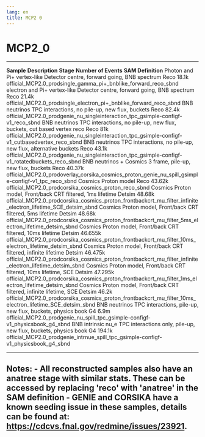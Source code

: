 ```yaml
---
lang: en
title: MCP2 0
---
```




MCP2\_0
=================================

  ------------------------------ ------------------------------------------------------------------------ ----------- ---------------------- ---------------------------------------------------------------------------------------------------------------------------
  **Sample**                     **Description**                                                          **Stage**   **Number of Events**   **SAM Definition**
  Photon and Pi+ vertex-like     Detector centre, forward going, BNB spectrum                             Reco        18.1k                  official\_MCP2.0\_prodsingle\_gamma\_pi+\_bnblike\_forward\_reco\_sbnd
  electron and Pi+ vertex-like   Detector centre, forward going, BNB spectrum                             Reco        21.4k                  official\_MCP2.0\_prodsingle\_electron\_pi+\_bnblike\_forward\_reco\_sbnd
  BNB neutrinos                  TPC interactions, no pile-up, new flux, buckets                          Reco        82.4k                  official\_MCP2.0\_prodgenie\_nu\_singleinteraction\_tpc\_gsimple-configf-v1\_reco\_sbnd
  BNB neutrinos                  TPC interactions, no pile-up, new flux, buckets, cut based vertex reco   Reco        81k                    official\_MCP2.0\_prodgenie\_nu\_singleinteraction\_tpc\_gsimple-configf-v1\_cutbasedvertex\_reco\_sbnd
  BNB neutrinos                  TPC interactions, no pile-up, new flux, alternative buckets              Reco        43.1k                  official\_MCP2.0\_prodgenie\_nu\_singleinteraction\_tpc\_gsimple-configf-v1\_rotatedbuckets\_reco\_sbnd
  BNB neutrinos + Cosmics        3 frame, pile-up, new flux, buckets                                      Reco        40.37k                 official\_MCP2.0\_prodoverlay\_corsika\_cosmics\_proton\_genie\_nu\_spill\_gsimple-configf-v1\_tpc\_reco\_sbnd
  Cosmics                        Proton model                                                             Reco        43.62k                 official\_MCP2.0\_prodcorsika\_cosmics\_proton\_reco\_sbnd
  Cosmics                        Proton model, Front/back CRT filtered, 1ms lifetime                      Detsim      48.68k                 official\_MCP2.0\_prodcorsika\_cosmics\_proton\_frontbackcrt\_mu\_filter\_infinite\_electron\_lifetime\_SCE\_detsim\_sbnd
  Cosmics                        Proton model, Front/back CRT filtered, 5ms lifetime                      Detsim      48.68k                 official\_MCP2.0\_prodcorsika\_cosmics\_proton\_frontbackcrt\_mu\_filter\_5ms\_electron\_lifetime\_detsim\_sbnd
  Cosmics                        Proton model, Front/back CRT filtered, 10ms lifetime                     Detsim      46.655k                official\_MCP2.0\_prodcorsika\_cosmics\_proton\_frontbackcrt\_mu\_filter\_10ms\_electron\_lifetime\_detsim\_sbnd
  Cosmics                        Proton model, Front/back CRT filtered, infinite lifetime                 Detsim      46.475k                official\_MCP2.0\_prodcorsika\_cosmics\_proton\_frontbackcrt\_mu\_filter\_infinite\_electron\_lifetime\_detsim\_sbnd
  Cosmics                        Proton model, Front/back CRT filtered, 10ms lifetime, SCE                Detsim      47.295k                official\_MCP2.0\_prodcorsika\_cosmics\_proton\_frontbackcrt\_mu\_filter\_1ms\_electron\_lifetime\_detsim\_sbnd
  Cosmics                        Proton model, Front/back CRT filtered, infinite lifetime, SCE            Detsim      46.2k                  official\_MCP2.0\_prodcorsika\_cosmics\_proton\_frontbackcrt\_mu\_filter\_10ms\_electron\_lifetime\_SCE\_detsim\_sbnd
  BNB neutrinos                  TPC interactions, pile-up, new flux, buckets, physics book               G4          6.9m                   official\_MCP2.0\_prodgenie\_nu\_spill\_tpc\_gsimple-configf-v1\_physicsbook\_g4\_sbnd
  BNB intrinsic nu\_e            TPC interactions only, pile-up, new flux, buckets, physics book          G4          194.1k                 official\_MCP2.0\_prodgenie\_intrnue\_spill\_tpc\_gsimple-configf-v1\_physicsbook\_g4\_sbnd
  ------------------------------ ------------------------------------------------------------------------ ----------- ---------------------- ---------------------------------------------------------------------------------------------------------------------------



Notes: - All reconstructed samples also have an anatree stage with similar stats. These can be accessed by replacing \'reco\' with \'anatree\' in the SAM definition - GENIE and CORSIKA have a known seeding issue in these samples, details can be found at: <https://cdcvs.fnal.gov/redmine/issues/23921>.
---------------------------------------------------------------------------------------------------------------------------------------------------------------------------------------------------------------------------------------------------------------------------------------------------------------------------------------------------------------------------------------------------------------------------------------------------------------------------------------------------------------------------------------------------------------------------------------------------------------------
